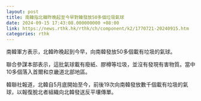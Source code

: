 ```yaml
---
layout: post
title: 南韓指北韓昨晚起至今早對韓發放50多個垃圾氣球
date: 2024-09-15 17:43:08.000000000 +08:00
link: https://news.rthk.hk/rthk/ch/component/k2/1770721-20240915.htm
categories: rthk
---
```


南韓軍方表示，北韓昨晚起到今早，向南韓發放50多個載有垃圾的氣球。

聯合參謀本部表示，這批氣球載有廢紙、膠樽等垃圾，並沒有發現有害物質。當中10多個落入首爾和京畿道北部地區。

韓聯社報道，北韓自5月底開始至今，前後19次向南韓發放數千個載有垃圾的氣球，以報復脫北者組織向北韓發送反平壤傳單。
